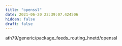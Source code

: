 ```yaml
---
title: "openssl"
date: 2021-06-20 22:39:07.424506
hidden: false
draft: false
---
```


ath79/generic/package_feeds_routing_hnetd/openssl


